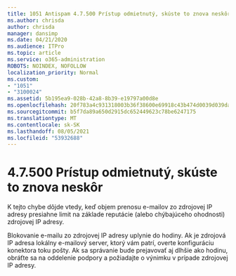```yaml
---
title: 1051 Antispam 4.7.500 Prístup odmietnutý, skúste to znova neskôr
ms.author: chrisda
author: chrisda
manager: dansimp
ms.date: 04/21/2020
ms.audience: ITPro
ms.topic: article
ms.service: o365-administration
ROBOTS: NOINDEX, NOFOLLOW
localization_priority: Normal
ms.custom:
- "1051"
- "3100024"
ms.assetid: 5b195ea9-028b-42a8-8b39-e19797a00d8e
ms.openlocfilehash: 20f783a4c931318003b36f38600e69918c43b474d0039d039da25684c865c5e9
ms.sourcegitcommit: b5f7da89a650d2915dc652449623c78be6247175
ms.translationtype: MT
ms.contentlocale: sk-SK
ms.lasthandoff: 08/05/2021
ms.locfileid: "53932688"
---
```

# <a name="47500-access-denied-please-try-again-later"></a>4.7.500 Prístup odmietnutý, skúste to znova neskôr

K tejto chybe dôjde vtedy, keď objem prenosu e-mailov zo zdrojovej IP adresy presiahne limit na základe reputácie (alebo chýbajúceho ohodnosti) zdrojovej IP adresy.

Blokovanie e-mailu zo zdrojovej IP adresy uplynie do hodiny. Ak je zdrojová IP adresa lokálny e-mailový server, ktorý vám patrí, overte konfiguráciu konektora toku pošty. Ak sa správanie bude prejavovať aj dlhšie ako hodinu, obráťte sa na oddelenie podpory a požiadajte o výnimku v prípade zdrojovej IP adresy.
